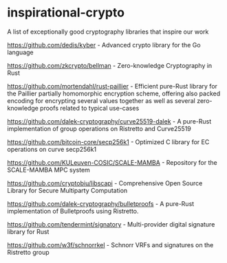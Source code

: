 # inspirational-crypto
A list of exceptionally good cryptography libraries that inspire our work    

https://github.com/dedis/kyber - Advanced crypto library for the Go language

https://github.com/zkcrypto/bellman - Zero-knowledge Cryptography in Rust 

https://github.com/mortendahl/rust-paillier - Efficient pure-Rust library for the Paillier partially homomorphic encryption scheme, offering also packed encoding for encrypting several values together as well as several zero-knowledge proofs related to typical use-cases

https://github.com/dalek-cryptography/curve25519-dalek - A pure-Rust implementation of group operations on Ristretto and Curve25519

https://github.com/bitcoin-core/secp256k1 - Optimized C library for EC operations on curve secp256k1

https://github.com/KULeuven-COSIC/SCALE-MAMBA - Repository for the SCALE-MAMBA MPC system 

https://github.com/cryptobiu/libscapi - Comprehensive Open Source Library for Secure Multiparty Computation

https://github.com/dalek-cryptography/bulletproofs - A pure-Rust implementation of Bulletproofs using Ristretto.

https://github.com/tendermint/signatory - Multi-provider digital signature library for Rust

https://github.com/w3f/schnorrkel - Schnorr VRFs and signatures on the Ristretto group


